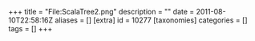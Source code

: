 +++
title = "File:ScalaTree2.png"
description = ""
date = 2011-08-10T22:58:16Z
aliases = []
[extra]
id = 10277
[taxonomies]
categories = []
tags = []
+++


